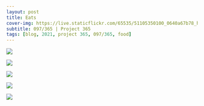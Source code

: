 ```yaml
---
layout: post
title: Eats
cover-img: https://live.staticflickr.com/65535/51105350100_0640a67b78_h.jpg
subtitle: 097/365 | Project 365
tags: [blog, 2021, project 365, 097/365, food]
---
```

<style>
  .intro-header.big-img {
    background-position:center 
  }
</style>
<p class="post-img-wrap">
  <img src="https://live.staticflickr.com/65535/51105346510_0af171f8c4_h.jpg">
</p>
<p class="post-img-wrap">
  <img src="https://live.staticflickr.com/65535/51104316199_7e031f3a1a_h.jpg">
</p>
<p class="post-img-wrap">
  <img src="https://live.staticflickr.com/65535/51104238971_986c06a7e4_h.jpg">
</p>
<p class="post-img-wrap">
  <img src="https://live.staticflickr.com/65535/51104317394_0dd5bbd0dd_h.jpg">
</p>
<p class="post-img-wrap">
  <img src="https://live.staticflickr.com/65535/51105350100_0640a67b78_h.jpg">
</p>
